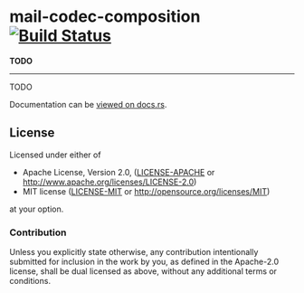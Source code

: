 
# mail-codec-composition &emsp; [![Build Status](https://travis-ci.org/1aim/mail_codec.svg?branch=master)](https://travis-ci.org/1aim/mail_codec)

**TODO**

---

TODO


Documentation can be [viewed on docs.rs](https://docs.rs/mail-codec-composition).


## License

Licensed under either of

 * Apache License, Version 2.0, ([LICENSE-APACHE](LICENSE-APACHE) or http://www.apache.org/licenses/LICENSE-2.0)
 * MIT license ([LICENSE-MIT](LICENSE-MIT) or http://opensource.org/licenses/MIT)

at your option.

### Contribution

Unless you explicitly state otherwise, any contribution intentionally submitted
for inclusion in the work by you, as defined in the Apache-2.0 license, shall be dual licensed as above, without any
additional terms or conditions.
